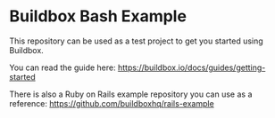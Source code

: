# Buildbox Bash Example

This repository can be used as a test project to get you started using Buildbox.

You can read the guide here: https://buildbox.io/docs/guides/getting-started

There is also a Ruby on Rails example repository you can use as a reference: https://github.com/buildboxhq/rails-example
